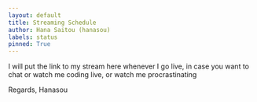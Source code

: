 ```yaml
---
layout: default
title: Streaming Schedule
author: Hana Saitou (hanasou)
labels: status
pinned: True
---
```


I will put the link to my stream here whenever I go live, in case you want to chat
or watch me coding live, or watch me procrastinating


Regards,
Hanasou
